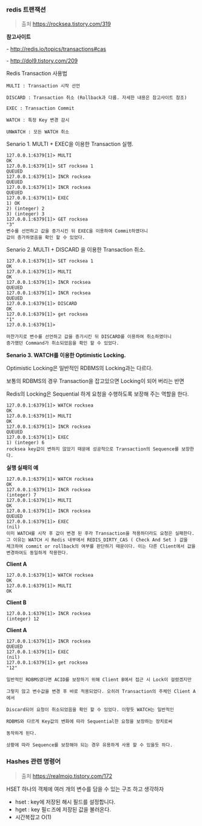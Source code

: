 ### redis 트랜잭션

> 출처 https://rocksea.tistory.com/319

**참고사이트**

\- http://redis.io/topics/transactions#cas

\- http://dol9.tistory.com/209



Redis Transaction 사용법

```
MULTI : Transaction 시작 선언

DISCARD : Transaction 취소 (Rollback과 다름. 자세한 내용은 참고사이트 참조) 

EXEC : Transaction Commit

WATCH : 특정 Key 변경 감시

UNWATCH : 모든 WATCH 취소
```



  Senario 1. MULTI + EXEC을 이용한 Transaction 실행.

```
127.0.0.1:6379[1]> MULTI
OK
127.0.0.1:6379[1]> SET rocksea 1
QUEUED
127.0.0.1:6379[1]> INCR rocksea
QUEUED
127.0.0.1:6379[1]> INCR rocksea
QUEUED
127.0.0.1:6379[1]> EXEC
1) OK
2) (integer) 2
3) (integer) 3
127.0.0.1:6379[1]> GET rocksea
"3"
변수를 선언하고 값을 증가시킨 뒤 EXEC을 이용하여 Commit하였더니
값이 증가하였음을 확인 할 수 있었다.
```

  Senario 2. MULTI + DISCARD 을 이용한 Transaction 취소.

```
127.0.0.1:6379[1]> SET rocksea 1
OK
127.0.0.1:6379[1]> MULTI
OK
127.0.0.1:6379[1]> INCR rocksea
QUEUED
127.0.0.1:6379[1]> INCR rocksea
QUEUED
127.0.0.1:6379[1]> DISCARD
OK
127.0.0.1:6379[1]> get rocksea
"1"
127.0.0.1:6379[1]>

마찬가지로 변수를 선언하고 값을 증가시킨 뒤 DISCARD를 이용하여 취소하였더니
증가했던 Command가 취소되었음을 확인 할 수 있었다.
```

**Senario 3. WATCH를 이용한  Optimistic Locking.**

Optimistic Locking은 일반적인 RDBMS의 Locking과는 다르다.

보통의 RDBMS의 경우 Transaction을 잡고있으면 Locking이 되어 버리는 반면

Redis의 Locking은 Sequential 하게 요청을 수행하도록 보장해 주는 역할을 한다.  

```
127.0.0.1:6379[1]> WATCH rocksea
OK
127.0.0.1:6379[1]> MULTI
OK
127.0.0.1:6379[1]> INCR rocksea
QUEUED
127.0.0.1:6379[1]> EXEC
1) (integer) 6
rocksea key값이 변하지 않았기 때문에 성공적으로 Transaction의 Sequence를 보장한다.
```



**실행 실패의 예**

```
127.0.0.1:6379[1]> WATCH rocksea
OK
127.0.0.1:6379[1]> INCR rocksea
(integer) 7
127.0.0.1:6379[1]> MULTI
OK
127.0.0.1:6379[1]> INCR rocksea
QUEUED
127.0.0.1:6379[1]> EXEC
(nil)
이미 WATCH를 시작 후 값이 변경 된 후라 Transaction을 적용하더라도 요청은 실패한다.
그 이유는 WATCH 시 Redis 내부에서 REDIS_DIRTY_CAS ( Check And Set ) 값을 
체크하여 commit or rollback의 여부를 판단하기 때문이다. 이는 다른 Client에서 값을 
변경하여도 동일하게 작용한다.
```





**Client A**

```
127.0.0.1:6379[1]> WATCH rocksea
OK
127.0.0.1:6379[1]> MULTI
OK
```

**Client B**

```
127.0.0.1:6379[1]> INCR rocksea
(integer) 12
```

**Client A**

```
127.0.0.1:6379[1]> INCR rocksea
QUEUED
127.0.0.1:6379[1]> EXEC
(nil)
127.0.0.1:6379[1]> get rocksea
"12"
```

```
일반적인 RDBMS였다면 ACID를 보장하기 위해 Client B에서 접근 시 Lock이 걸렸겠지만 

그렇지 않고 변수값을 변경 후 바로 적용되었다. 오히려 Transaction의 주체인 Client A에서

Discard되어 요청이 취소되었음을 확인 할 수 있었다. 이렇듯 WATCH는 일반적인 

RDBMS와 다르게 Key값의 변화에 따라 Sequential한 요청을 보장하는 장치로써 

동작하게 된다.

상황에 따라 Sequence를 보장해야 되는 경우 유용하게 사용 할 수 있을듯 하다.
```









### Hashes 관련 명령어

> 출처 https://realmojo.tistory.com/172

HSET 하나의 객체에 여러 개의 변수를 담을 수 있는 구조 하고 생각하자

* hset : key에 저장된 해시 필드를 설정합니다.
* hget : key 필ㄷ즈에 저장된 값을 불러온다.
* 시간복잡고 O(1)

